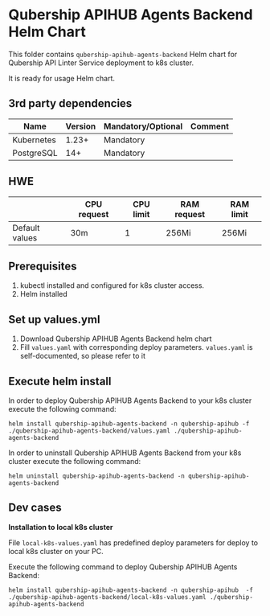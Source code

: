 # Qubership APIHUB Agents Backend Helm Chart

This folder contains `qubership-apihub-agents-backend` Helm chart for Qubership API Linter Service deployment to k8s
cluster.

It is ready for usage Helm chart.

## 3rd party dependencies

| Name       | Version | Mandatory/Optional | Comment |
|------------|---------|--------------------|---------|
| Kubernetes | 1.23+   | Mandatory          |         |
| PostgreSQL | 14+     | Mandatory          |         |

## HWE

|                | CPU request | CPU limit | RAM request | RAM limit |
|----------------|-------------|-----------|-------------|-----------|
| Default values | 30m         | 1         | 256Mi       | 256Mi     |

## Prerequisites

1. kubectl installed and configured for k8s cluster access.
2. Helm installed

## Set up values.yml

1. Download Qubership APIHUB Agents Backend helm chart
2. Fill `values.yaml` with corresponding deploy parameters. `values.yaml` is self-documented, so please refer to it

## Execute helm install

In order to deploy Qubership APIHUB Agents Backend to your k8s cluster execute the following command:

```
helm install qubership-apihub-agents-backend -n qubership-apihub -f ./qubership-apihub-agents-backend/values.yaml ./qubership-apihub-agents-backend
```

In order to uninstall Qubership APIHUB Agents Backend from your k8s cluster execute the following command:

```
helm uninstall qubership-apihub-agents-backend -n qubership-apihub-agents-backend
```

## Dev cases

**Installation to local k8s cluster**

File `local-k8s-values.yaml` has predefined deploy parameters for deploy to local k8s cluster on your PC.

Execute the following command to deploy Qubership APIHUB Agents Backend:

```
helm install qubership-apihub-agents-backend -n qubership-apihub  -f ./qubership-apihub-agents-backend/local-k8s-values.yaml ./qubership-apihub-agents-backend
```
